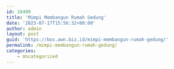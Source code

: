 ```yaml
---
id: 18409
title: 'Mimpi Membangun Rumah Gedung'
date: '2023-07-17T15:56:32+00:00'
author: admin
layout: post
guid: 'https://bos.awn.biz.id/mimpi-membangun-rumah-gedung/'
permalink: /mimpi-membangun-rumah-gedung/
categories:
    - Uncategorized
---
```



